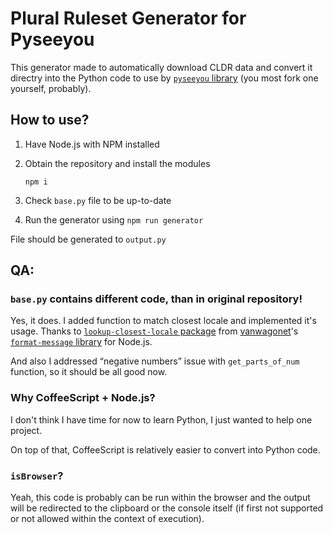 # Plural Ruleset Generator for Pyseeyou

This generator made to automatically download CLDR data and convert it directry into the Python code to use by [`pyseeyou` library](https://github.com/rolepoint/pyseeyou) (you most fork one yourself, probably).

## How to use?

1. Have Node.js with NPM installed

2. Obtain the repository and install the modules

    ```
    npm i
    ```

3. Check `base.py` file to be up-to-date

4. Run the generator using `npm run generator`

File should be generated to `output.py`

## QA:

### `base.py` contains different code, than in original repository!

Yes, it does. I added function to match closest locale and implemented it's usage. Thanks to [`lookup-closest-locale` package](https://github.com/format-message/format-message/tree/master/packages/lookup-closest-locale) from [vanwagonet](https://github.com/vanwagonet)'s [`format-message` library](https://www.npmjs.com/package/format-message) for Node.js.

And also I addressed “negative numbers” issue with `get_parts_of_num` function, so it should be all good now.

### Why CoffeeScript + Node.js?

I don't think I have time for now to learn Python, I just wanted to help one project.

On top of that, CoffeeScript is relatively easier to convert into Python code.

### `isBrowser`?

Yeah, this code is probably can be run within the browser and the output will be redirected to the clipboard or the console itself (if first not supported or not allowed within the context of execution).